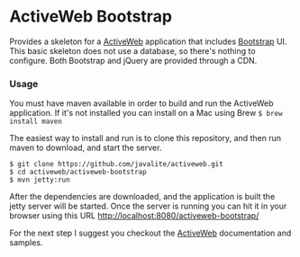 ActiveWeb Bootstrap
===================

Provides a skeleton for a [ActiveWeb](http://javalite.io) application that includes [Bootstrap](http://getbootstrap.com/) UI. This basic skeleton does not use a database, so there's nothing to configure. Both Bootstrap and jQuery are provided through a CDN.  


### Usage

You must have maven available in order to build and run the ActiveWeb application. If it's not installed you can install on a Mac using Brew ```$ brew install maven```

The easiest way to install and run is to clone this repository, and then run maven to download, and start the server.
```
$ git clone https://github.com/javalite/activeweb.git
$ cd activeweb/activeweb-bootstrap
$ mvn jetty:run
```

After the dependencies are downloaded, and the application is built the jetty server will be started. Once the server is running you can hit it in your browser using this URL [http://localhost:8080/activeweb-bootstrap/](http://localhost:8080/activeweb-bootstrap/)

For the next step I suggest you checkout the [ActiveWeb](http://javalite.io) documentation and samples.
